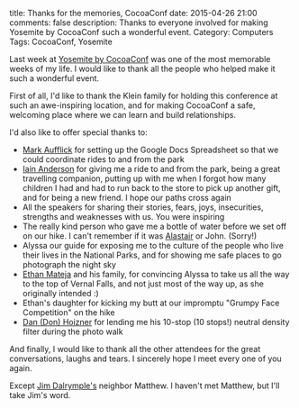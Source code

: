 title: Thanks for the memories, CocoaConf
date: 2015-04-26 21:00
comments: false
description: Thanks to everyone involved for making Yosemite by CocoaConf such a wonderful event.
Category: Computers
Tags: CocoaConf, Yosemite

<!-- l /images/2015/04/VernalFallsBW@2x.jpg Vernal Falls at Yosemite National Park -->

Last week at [Yosemite by CocoaConf][] was one of the most memorable weeks of my life. I would like to thank all the people who helped make it such a wonderful event. 

<!-- more -->

First of all, I'd like to thank the Klein family for holding this conference at such an awe-inspiring location, and for making CocoaConf a safe, welcoming place where we can learn and build relationships. 

I'd also like to offer special thanks to: 

* [Mark Aufflick][] for setting up the Google Docs Spreadsheet so that we could coordinate rides to and from the park
* [Iain Anderson][] for giving me a ride to and from the park, being a great travelling companion, putting up with me when I forgot how many children I had and had to run back to the store to pick up another gift, and for being a new friend.  I hope our paths cross again
* All the speakers for sharing their stories, fears, joys, insecurities, strengths and weaknesses with us. You were inspiring
* The really kind person who gave me a bottle of water before we set off on our hike. I can't remember if it was [Alastair][] or John. (Sorry!)
* Alyssa our guide for exposing me to the culture of the people who live their lives in the National Parks, and for showing me safe places to go photograph the night sky
* [Ethan Mateja][] and his family, for convincing Alyssa to take us all the way to the top of Vernal Falls, and not just most of the way up, as she originally intended :)
* Ethan's daughter for kicking my butt at our impromptu "Grumpy Face Competition" on the hike
* [Dan (Don) Hoizner][] for lending me his 10-stop (10 stops!) neutral density filter during the photo walk

And finally, I would like to thank all the other attendees for the great conversations, laughs and tears. I sincerely hope I meet every one of you again. 

Except [Jim Dalrymple's][] neighbor Matthew. I haven't met Matthew, but I'll take Jim's word.

[Yosemite by CocoaConf]: http://cocoaconf.com/yosemite
[Mark Aufflick]: https://twitter.com/markaufflick 
[Iain Anderson]: https://twitter.com/funwithstuff
[Ethan Mateja]: https://twitter.com/zombieobject
[Alastair]: https://twitter.com/alastairstuart
[Dan (Don) Hoizner]: https://twitter.com/dandon
[Jim Dalrymple's]: https://twitter.com/jdalrymple